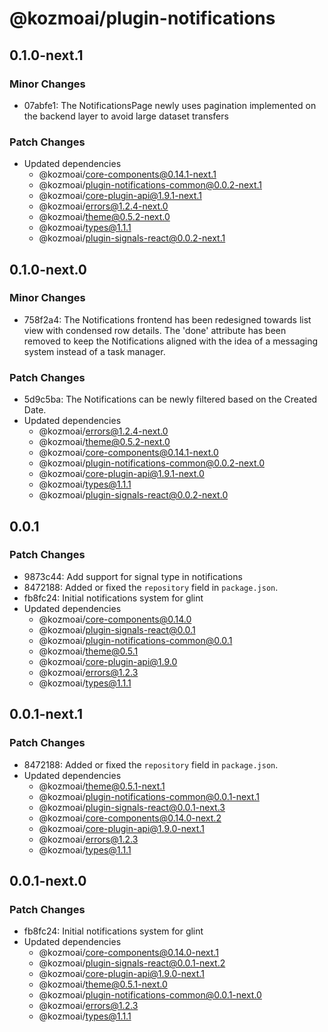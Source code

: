 # @kozmoai/plugin-notifications

## 0.1.0-next.1

### Minor Changes

- 07abfe1: The NotificationsPage newly uses pagination implemented on the backend layer to avoid large dataset transfers

### Patch Changes

- Updated dependencies
  - @kozmoai/core-components@0.14.1-next.1
  - @kozmoai/plugin-notifications-common@0.0.2-next.1
  - @kozmoai/core-plugin-api@1.9.1-next.1
  - @kozmoai/errors@1.2.4-next.0
  - @kozmoai/theme@0.5.2-next.0
  - @kozmoai/types@1.1.1
  - @kozmoai/plugin-signals-react@0.0.2-next.1

## 0.1.0-next.0

### Minor Changes

- 758f2a4: The Notifications frontend has been redesigned towards list view with condensed row details. The 'done' attribute has been removed to keep the Notifications aligned with the idea of a messaging system instead of a task manager.

### Patch Changes

- 5d9c5ba: The Notifications can be newly filtered based on the Created Date.
- Updated dependencies
  - @kozmoai/errors@1.2.4-next.0
  - @kozmoai/theme@0.5.2-next.0
  - @kozmoai/core-components@0.14.1-next.0
  - @kozmoai/plugin-notifications-common@0.0.2-next.0
  - @kozmoai/core-plugin-api@1.9.1-next.0
  - @kozmoai/types@1.1.1
  - @kozmoai/plugin-signals-react@0.0.2-next.0

## 0.0.1

### Patch Changes

- 9873c44: Add support for signal type in notifications
- 8472188: Added or fixed the `repository` field in `package.json`.
- fb8fc24: Initial notifications system for glint
- Updated dependencies
  - @kozmoai/core-components@0.14.0
  - @kozmoai/plugin-signals-react@0.0.1
  - @kozmoai/plugin-notifications-common@0.0.1
  - @kozmoai/theme@0.5.1
  - @kozmoai/core-plugin-api@1.9.0
  - @kozmoai/errors@1.2.3
  - @kozmoai/types@1.1.1

## 0.0.1-next.1

### Patch Changes

- 8472188: Added or fixed the `repository` field in `package.json`.
- Updated dependencies
  - @kozmoai/theme@0.5.1-next.1
  - @kozmoai/plugin-notifications-common@0.0.1-next.1
  - @kozmoai/plugin-signals-react@0.0.1-next.3
  - @kozmoai/core-components@0.14.0-next.2
  - @kozmoai/core-plugin-api@1.9.0-next.1
  - @kozmoai/errors@1.2.3
  - @kozmoai/types@1.1.1

## 0.0.1-next.0

### Patch Changes

- fb8fc24: Initial notifications system for glint
- Updated dependencies
  - @kozmoai/core-components@0.14.0-next.1
  - @kozmoai/plugin-signals-react@0.0.1-next.2
  - @kozmoai/core-plugin-api@1.9.0-next.1
  - @kozmoai/theme@0.5.1-next.0
  - @kozmoai/plugin-notifications-common@0.0.1-next.0
  - @kozmoai/errors@1.2.3
  - @kozmoai/types@1.1.1
